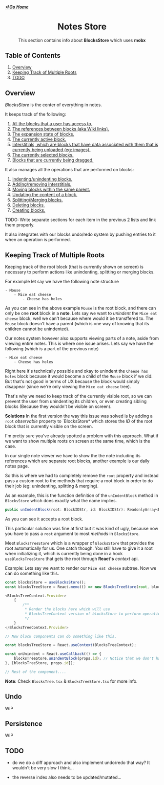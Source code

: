 ##### [ᐊ Go Home](./NOTES.md#table-of-contents)

<div align="center">

# Notes Store

This section contains info about **BlocksStore** which uses **mobx**

</div>

## Table of Contents
1. [Overview](#overview)
2. [Keeping Track of Multiple Roots](#keeping-track-of-multiple-roots)
3. [TODO](#todo)

## Overview
*BlocksStore* is the center of everything in notes.

It keeps track of the following:
1. [All the blocks that a user has access to.](#tobeadded)
2. [The references between blocks (aka Wiki links).](#tobeadded)
3. [The expansion state of blocks.](#tobeadded)
4. [The currently active block.](#tobeadded)
5. [Interstitials, which are blocks that have data associated with them that is currently being uploaded (eg: images).](#tobeadded)
6. [The currently selected blocks.](#tobeadded)
7. [Blocks that are currently being dragged.](#tobeadded)

It also manages all the operations that are performed on blocks:
1. [Indenting/unindenting blocks.](#tobeadded)
2. [Adding/removing interstitials.](#tobeadded)
3. [Moving blocks within the same parent.](#tobeadded)
4. [Updating the content of a block.](#tobeadded)
5. [Splitting/Merging blocks.](#tobeadded)
6. [Deleting blocks.](#tobeadded)
7. [Creating blocks.](#tobeadded)

TODO: Write separate sections for each item in the previous 2 lists and link them properly.

It also integrates with our blocks undo/redo system by pushing entries to it when an operation is performed.


## Keeping Track of Multiple Roots

Keeping track of the root block (that is currently shown on screen) is necessary to perform actions like unindenting, splitting or merging blocks.

For example let say we have the following note structure

```
- Mouse
    - Mice eat cheese
        - Cheese has holes
```

As you can see in the above example `Mouse` is the root block, and there can only be one **root** block in a **note**.
Lets say we want to *unindent* the `Mice eat cheese` block, well we can't because where would it be transffered to.
The `Mouse` block doesn't have a parent (which is one way of knowing that its children cannot be unindented).

Our notes system however also supports viewing parts of a note, aside from viewing entire notes.
This is where one issue arises. Lets say we have the following (which is a part of the previous note)

```
- Mice eat cheese
    - Cheese has holes
```

Right here it's technically possible and okay to unindent the `Cheese has holes` block because it would become a child of the `Mouse` block if we did. But that's not good in terms of UX because the block would simply disappear (since we're only viewing the `Mice eat cheese` tree).

That's why we need to keep track of the currently visible root, so we can prevent the user from unindenting its children, or even creating sibling blocks (Because they wouldn't be visible on screen).

**Solutions**
In the first version the way this issue was solved is by adding a `root` *observable* property to `BlocksStore* which stores the *ID* of the root block that is currently visible on the screen.

I'm pretty sure you've already spotted a problem with this approach. What if we want to show multiple roots on screen at the same time, which is the case.

In our single note viewer we have to show the the note including its references which are separate root blocks, another example is our daily notes page.

So this is where we had to completely remove the `root` property and instead pass a custom root to the methods that require a root block in order to do their job (eg: unindenting, splitting & merging).

As an example, this is the function definition of the `unIndentBlock` method in `BlocksStore` which does exactly what the name implies.
```ts
public unIndentBlock(root: BlockIDStr, id: BlockIDStr): ReadonlyArray<DoUnIndentResult>;
```
As you can see it accepts a root block.

This particular solution was fine at first but it was kind of ugly, because now you have to pass a `root` argument to most *methods* in `BlocksStore`.

Meet `BlocksTreeStore` which is a wrapper of `BlocksStore` that provides the root automatically for us.
One catch though. You still have to give it a root when initializing it, which is currently being done in a hook `useBlocksTreeStore` that gets the root through **React's** *context* api.

Example:
Lets say we want to render our `Mice eat cheese` subtree.
Now we can do something like this.

```ts
const blocksStore = useBlocksStore();
const blocksTreeStore = React.memo(() => new BlocksTreeStore(root, blocksStore), [blocksStore]);

<BlocksTreeContext.Provider>
    {
        /**
         * Render the blocks here which will use
         * BlocksTreeContext version of blocksStore to perform operations
         */
    }
</BlocksTreeContext.Provider>

// Now block components can do something like this.

const blocksTreeStore = React.useContext(BlocksTreeContext);

const onUnindent = React.useCallback(() => {
    blocksTreeStore.unIndentBlock(props.id); // Notice that we don't have to pass the root anymore
}, [blocksTreeStore, props.id]);

// Rest of the component....

```

**Note:** Check `BlocksTree.tsx` & `BlocksTreeStore.tsx` for more info.


## Undo
WIP

## Persistence
WIP


## TODO
- do we do a diff approach and also implement undo/redo that way? It wouldn't be very slow I think... 

- the reverse index also needs to be updated/mutated... 
